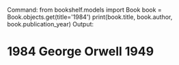 Command:
from bookshelf.models import Book
book = Book.objects.get(title='1984')
print(book.title, book.author, book.publication_year)
Output:
# 1984 George Orwell 1949
